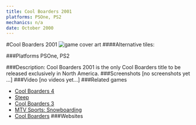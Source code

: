 ```yaml
---
title: Cool Boarders 2001
platforms: PSOne, PS2
mechanics: n/a
date: October 2000
---
```

#Cool Boarders 2001
![game cover art](//images.igdb.com/igdb/image/upload/t_cover_big/romyljsb9i3mfzkip3gk.jpg "Logo Title Text 1")
####Alternative tiles:

###Platforms
PSOne, PS2

###Description:
Cool Boarders 2001 is the only Cool Boarders title to be released exclusively in North America.
###Screenshots
[no screenshots yet ...]
###Video
[no videos yet...]
###Related games
* [Cool Boarders 4](/games/cool-boarders-4-26131/)
* [Steep](/games/steep-19554/)
* [Cool Boarders 3](/games/cool-boarders-3-26130/)
* [MTV Sports: Snowboarding](/games/mtv-sports-snowboarding-43858/)
* [Cool Boarders](/games/cool-boarders-20728/)
###Websites

